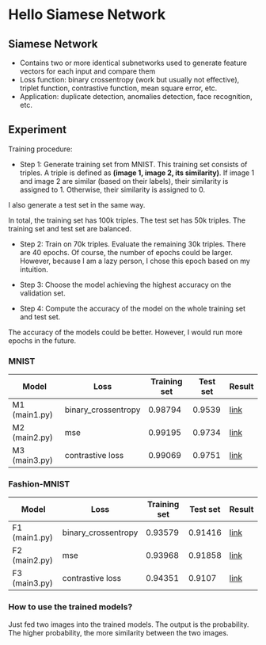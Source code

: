# Hello Siamese Network

## Siamese Network
- Contains two or more identical subnetworks used to generate feature vectors for each input and compare them
- Loss function: binary crossentropy (work but usually not effective), triplet function, contrastive function, mean square error, etc.
- Application: duplicate detection, anomalies detection, face recognition, etc.


## Experiment
Training procedure:
+ Step 1: Generate training set from MNIST. This training set consists of triples. A triple is defined as <b>(image 1, image 2, its similarity)</b>. If image 1 and image 2 are similar (based on their labels), their similarity is assigned to 1. Otherwise, their similarity is assigned to 0.

I also generate a test set in the same way.

In total, the training set has 100k triples. The test set has 50k triples. The training set and test set are balanced.

+ Step 2: Train on 70k triples. Evaluate the remaining 30k triples. There are 40 epochs. Of course, the number of epochs could be larger. However, because I am a lazy person, I chose this epoch based on my intuition.

+ Step 3: Choose the model achieving the highest accuracy on the validation set.

+ Step 4: Compute the accuracy of the model on the whole training set and test set.

The accuracy of the models could be better. However, I would run more epochs in the future.

### MNIST 

| Model  | Loss | Training set | Test set | Result 
| --- | --- | --- | --- |  --- |
| M1 (main1.py) | binary_crossentropy  | 0.98794 |	0.9539 | <a href="https://github.com/ducanhnguyen/siamese_network/tree/main/model/mnist/v1">link</a> |
| M2 (main2.py) | mse  | 0.99195|	0.9734 |  <a href="https://github.com/ducanhnguyen/siamese_network/tree/main/model/mnist/v2">link</a> |
| M3 (main3.py)  | contrastive loss  | 0.99069 |	0.9751 |  <a href="https://github.com/ducanhnguyen/siamese_network/tree/main/model/mnist/v3">link</a> |



### Fashion-MNIST 

| Model  | Loss | Training set | Test set | Result
| --- | --- | --- | --- | --- |
| F1 (main1.py) | binary_crossentropy  | 0.93579 |	0.91416 |  <a href="https://github.com/ducanhnguyen/siamese_network/tree/main/model/fashion-mnist/v1">link</a> |
| F2 (main2.py) | mse  | 0.93968	| 0.91858 | <a href="https://github.com/ducanhnguyen/siamese_network/tree/main/model/fashion-mnist/v2">link</a> |
| F3 (main3.py)  | contrastive loss  | 0.94351 |	0.9107 | <a href="https://github.com/ducanhnguyen/siamese_network/tree/main/model/fashion-mnist/v3">link</a> |

### How to use the trained models?
Just fed two images into the trained models. The output is the probability. The higher probability, the more similarity between the two images.
